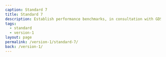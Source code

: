 ```yaml
---
caption: Standard 7
title: Standard 7
description: Establish performance benchmarks, in consultation with GDS, using the 4 key performance indicators (KPIs) defined in the manual, against which the service will be measured.
tags:
  - standard
  - version-1
layout: page
permalink: /version-1/standard-7/
back: /version-1/
---
```


